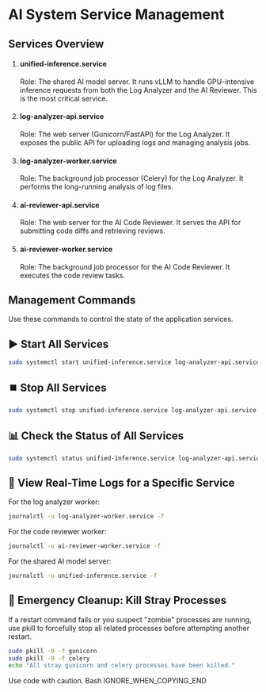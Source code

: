 # AI System Service Management

## Services Overview

1. #### unified-inference.service

    Role: The shared AI model server. It runs vLLM to handle GPU-intensive inference requests from both the Log Analyzer and the AI Reviewer. This is the most critical service.

2. #### log-analyzer-api.service

    Role: The web server (Gunicorn/FastAPI) for the Log Analyzer. It exposes the public API for uploading logs and managing analysis jobs.

3. #### log-analyzer-worker.service

    Role: The background job processor (Celery) for the Log Analyzer. It performs the long-running analysis of log files.

4. #### ai-reviewer-api.service

    Role: The web server for the AI Code Reviewer. It serves the API for submitting code diffs and retrieving reviews.

5. #### ai-reviewer-worker.service

    Role: The background job processor for the AI Code Reviewer. It executes the code review tasks.

## Management Commands

Use these commands to control the state of the application services.

## ▶️ Start All Services

```bash
sudo systemctl start unified-inference.service log-analyzer-api.service log-analyzer-worker.service ai-reviewer-api.service ai-reviewer-worker.service
```

## ⏹️ Stop All Services

```bash
sudo systemctl stop unified-inference.service log-analyzer-api.service log-analyzer-worker.service ai-reviewer-api.service ai-reviewer-worker.service
```

## 📊 Check the Status of All Services

```bash
sudo systemctl status unified-inference.service log-analyzer-api.service log-analyzer-worker.service ai-reviewer-api.service ai-reviewer-worker.service
```

## 📜 View Real-Time Logs for a Specific Service

For the log analyzer worker:

```bash
journalctl -u log-analyzer-worker.service -f
```

For the code reviewer worker:

```bash
journalctl -u ai-reviewer-worker.service -f
```

For the shared AI model server:

```bash
journalctl -u unified-inference.service -f
```

## 🧹 Emergency Cleanup: Kill Stray Processes

If a restart command fails or you suspect "zombie" processes are running, use pkill to forcefully stop all related processes before attempting another restart.

```bash
sudo pkill -9 -f gunicorn
sudo pkill -9 -f celery
echo "All stray gunicorn and celery processes have been killed."
```
Use code with caution.
Bash
IGNORE_WHEN_COPYING_END
